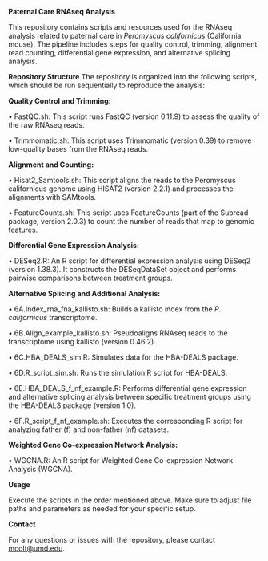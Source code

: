 **Paternal Care RNAseq Analysis**

This repository contains scripts and resources used for the RNAseq analysis related to paternal care in _Peromyscus californicus_ (California mouse). The pipeline includes steps for quality control, trimming, alignment, read counting, differential gene expression, and alternative splicing analysis.



**Repository Structure**
The repository is organized into the following scripts, which should be run sequentially to reproduce the analysis:



**Quality Control and Trimming:**

•	FastQC.sh: This script runs FastQC (version 0.11.9) to assess the quality of the raw RNAseq reads.

•	Trimmomatic.sh: This script uses Trimmomatic (version 0.39) to remove low-quality bases from the RNAseq reads.



**Alignment and Counting:**

•	Hisat2_Samtools.sh: This script aligns the reads to the Peromyscus californicus genome using HISAT2 (version 2.2.1) and processes the alignments with SAMtools.

•	FeatureCounts.sh: This script uses FeatureCounts (part of the Subread package, version 2.0.3) to count the number of reads that map to genomic features.



**Differential Gene Expression Analysis:**

•	DESeq2.R: An R script for differential expression analysis using DESeq2 (version 1.38.3). It constructs the DESeqDataSet object and performs pairwise comparisons between treatment groups.



**Alternative Splicing and Additional Analysis:**

•	6A.Index_rna_fna_kallisto.sh: Builds a kallisto index from the _P. californicus_ transcriptome.

•	6B.Align_example_kallisto.sh: Pseudoaligns RNAseq reads to the transcriptome using kallisto (version 0.46.2).

•	6C.HBA_DEALS_sim.R: Simulates data for the HBA-DEALS package.

•	6D.R_script_sim.sh: Runs the simulation R script for HBA-DEALS.

•	6E.HBA_DEALS_f_nf_example.R: Performs differential gene expression and alternative splicing analysis between specific treatment groups using the HBA-DEALS package (version 1.0).

•	6F.R_script_f_nf_example.sh: Executes the corresponding R script for analyzing father (f) and non-father (nf) datasets.



**Weighted Gene Co-expression Network Analysis:**

•	WGCNA.R: An R script for Weighted Gene Co-expression Network Analysis (WGCNA).



**Usage**

Execute the scripts in the order mentioned above. Make sure to adjust file paths and parameters as needed for your specific setup.



**Contact**

For any questions or issues with the repository, please contact mcolt@umd.edu.

